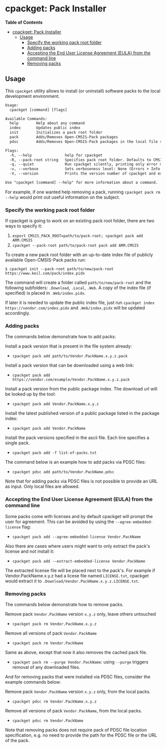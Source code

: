 # cpackget: Pack Installer

**Table of Contents**
- [cpackget: Pack Installer](#cpackget-pack-installer)
  - [Usage](#usage)
    - [Specify the working pack root folder](#specify-the-working-pack-root-folder)
    - [Adding packs](#adding-packs)
    - [Accepting the End User License Agreement (EULA) from the command line](#accepting-the-end-user-license-agreement-eula-from-the-command-line)
    - [Removing packs](#removing-packs)


## Usage

This `cpackget` utility allows to install (or uninstall) software packs to the local development environment.

```txt
Usage:
  cpackget [command] [flags]

Available Commands:
  help        Help about any command
  index       Updates public index
  init        Initializes a pack root folder
  pack        Adds/Removes Open-CMSIS-Pack packages
  pdsc        Adds/Removes Open-CMSIS-Pack packages in the local file system via PDSC files.

Flags:
  -h, --help               help for cpackget
  -R, --pack-root string   Specifies pack root folder. Defaults to CMSIS_PACK_ROOT environment variable
  -q, --quiet              Run cpackget silently, printing only error messages
  -v, --verbose            Sets verboseness level: None (Errors + Info + Warnings), -v (all + Debugging). Specify "-q" for no messages
  -V, --version            Prints the version number of cpackget and exit

Use "cpackget [command] --help" for more information about a command.
```

For example, if one wanted help removing a pack, running `cpackget pack rm --help` would print out useful information on the subject.

### Specify the working pack root folder

If cpackget is going to work on an existing pack root folder, there are two ways to specify it:

1. `export CMSIS_PACK_ROOT=path/to/pack-root; cpackget pack add ARM.CMSIS`
2. `cpackget --pack-root path/to/pack-root pack add ARM.CMSIS`

To create a new pack root folder with an up-to-date index file of publicly available Open-CMSIS-Pack packs run:

```
$ cpackget init --pack-root path/to/new/pack-root https://www.keil.com/pack/index.pidx
```

The command will create a folder called `path/to/new/pack-root` and the following subfolders: `.Download`, `.Local`, `.Web`.
A copy of the index file (if specified) is placed in `.Web/index.pidx`.

If later it is needed to update the public index file, just run `cpackget index https://vendor.com/index.pidx` and
`.Web/index.pidx` will be updated accordingly.


### Adding packs

The commands below demonstrate how to add packs:

Install a pack version that is present in the file system already:
* `cpackget pack add path/to/Vendor.PackName.x.y.z.pack`

Install a pack version that can be downloaded using a web link:
* `cpackget pack add https://vendor.com/example/Vendor.PackName.x.y.z.pack`

Install a pack version from the public package index. The download url will be looked up by the tool:
* `cpackget pack add Vendor.PackName.x.y.z`

Install the latest published version of a public package listed in the package index:
* `cpackget pack add Vendor.PackName`

Install the pack versions specified in the ascii file. Each line specifies a single pack.
* `cpackget pack add -f list-of-packs.txt`

The command below is an example how to add packs via PDSC files:
* `cpackget pdsc add path/to/Vendor.PackName.pdsc`

Note that for adding packs via PDSC files is not possible to provide an URL as input. Only local files are allowed.

### Accepting the End User License Agreement (EULA) from the command line

Some packs come with licenses and by default cpackget will prompt the user for agreement. This can be avoided
by using the `--agree-embedded-license` flag:

* `cpackget pack add --agree-embedded-license Vendor.PackName`

Also there are cases where users might want to only extract the pack's license and not install it:

* `cpackget pack add --extract-embedded-license Vendor.PackName`

The extracted license file will be placed next to the pack's. For example if Vendor.PackName.x.y.z had a licese file
named `LICENSE.txt`, cpackget would extract it to `.Download/Vendor.PackName.x.y.z.LICENSE.txt`.

### Removing packs

The commands below demonstrate how to remove packs.

Remove pack `Vendor.PackName` version `x.y.z` only, leave others untouched
* `cpackget pack rm Vendor.PackName.x.y.z`

Remove all versions of pack `Vendor.PackName`
* `cpackget pack rm Vendor.PackName`

Same as above, except that now it also removes the cached pack file.
* `cpackget pack rm --purge Vendor.PackName`: using `--purge` triggers removal of any downloaded files.

And for removing packs that were installed via PDSC files, consider the example commands below:

Remove pack `Vendor.PackName` version `x.y.z` only, from the local packs.
* `cpackget pdsc rm Vendor.PackName.x.y.z`

Remove all versions of pack `Vendor.PackName`, from the local packs.
* `cpackget pdsc rm Vendor.PackName`

Note that removing packs does not require pack of PDSC file location specification, e.g. no need to provide the path for the PDSC file or the URL of the pack.

